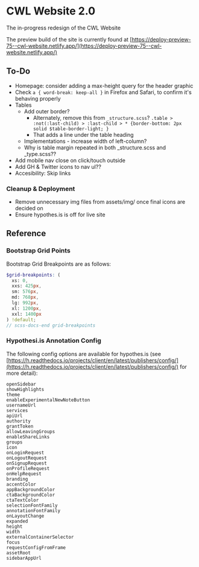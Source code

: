 # CWL Website 2.0

The in-progress redesign of the CWL Website

The preview build of the site is currently found at [https://deploy-preview-75--cwl-website.netlify.app/](https://deploy-preview-75--cwl-website.netlify.app/)

## To-Do

* Homepage: consider adding a max-height query for the header graphic
* Check `a { word-break: keep-all }` in Firefox and Safari, to confirm it's behaving properly
* Tables
  - Add outer border?
    - Alternately, remove this from `_structure.scss`? `.table > :not(:last-child) > :last-child > * {border-bottom: 2px solid $table-border-light; }`
    - That adds a line under the table heading
  - Implementations - increase width of left-column?
  - Why is table margin repeated in both _structure.scss and _type.scss??
* Add mobile nav close on click/touch outside
* Add GH & Twitter icons to nav ul??
* Accesibility: Skip links


### Cleanup & Deployment

* Remove unnecessary img files from assets/img/ once final icons are decided on
* Ensure hypothes.is is off for live site

## Reference

### Bootstrap Grid Points

Bootstrap Grid Breakpoints are as follows:

```scss
$grid-breakpoints: (
  xs: 0,
  xxs: 425px,
  sm: 576px,
  md: 768px,
  lg: 992px,
  xl: 1200px,
  xxl: 1400px
) !default;
// scss-docs-end grid-breakpoints
```

### Hypothesi.is Annotation Config

The following config options are available for hypothes.is (see [https://h.readthedocs.io/projects/client/en/latest/publishers/config/](https://h.readthedocs.io/projects/client/en/latest/publishers/config/) for more detail):

```
openSidebar
showHighlights
theme
enableExperimentalNewNoteButton
usernameUrl
services
apiUrl
authority
grantToken
allowLeavingGroups
enableShareLinks
groups
icon
onLoginRequest
onLogoutRequest
onSignupRequest
onProfileRequest
onHelpRequest
branding
accentColor
appBackgroundColor
ctaBackgroundColor
ctaTextColor
selectionFontFamily
annotationFontFamily
onLayoutChange
expanded
height
width
externalContainerSelector
focus
requestConfigFromFrame
assetRoot
sidebarAppUrl
```
